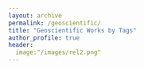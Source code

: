 ```yaml
---
layout: archive
permalink: /geoscientific/
title: "Geoscientific Works by Tags"
author_profile: true 
header:
  image:"/images/rel2.png"
--- 
```





